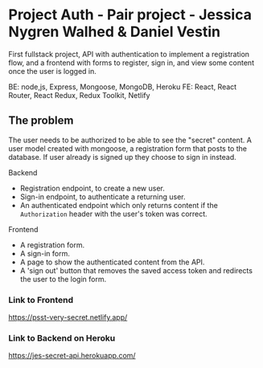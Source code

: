 # Project Auth - Pair project - Jessica Nygren Walhed & Daniel Vestin

 First fullstack project, API with authentication to implement a registration flow, and a frontend with forms to register, sign in, and view some content once the user is logged in.
 
 BE: node,js, Express, Mongoose, MongoDB, Heroku
 FE: React, React Router, React Redux, Redux Toolkit, Netlify


## The problem

The user needs to be authorized to be able to see the "secret" content.
A user model created with mongoose, a registration form that posts to the database. If user already is signed up they choose to sign in instead.

Backend
- Registration endpoint, to create a new user.
- Sign-in endpoint, to authenticate a returning user.
- An authenticated endpoint which only returns content if the `Authorization` header with the user's token was correct.

Frontend
- A registration form.
- A sign-in form.
- A page to show the authenticated content from the API.
- A 'sign out' button that removes the saved access token and redirects the user to the login form.


### Link to Frontend
https://psst-very-secret.netlify.app/

### Link to Backend on Heroku
https://jes-secret-api.herokuapp.com/

